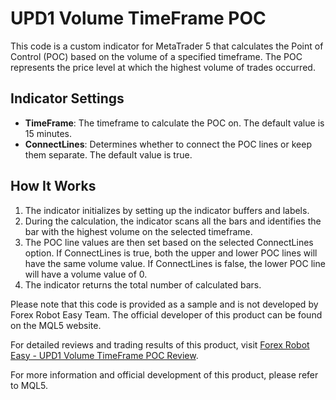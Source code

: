 # UPD1 Volume TimeFrame POC

This code is a custom indicator for MetaTrader 5 that calculates the Point of Control (POC) based on the volume of a specified timeframe. The POC represents the price level at which the highest volume of trades occurred.

## Indicator Settings

- **TimeFrame**: The timeframe to calculate the POC on. The default value is 15 minutes.
- **ConnectLines**: Determines whether to connect the POC lines or keep them separate. The default value is true.

## How It Works

1. The indicator initializes by setting up the indicator buffers and labels.
2. During the calculation, the indicator scans all the bars and identifies the bar with the highest volume on the selected timeframe.
3. The POC line values are then set based on the selected ConnectLines option. If ConnectLines is true, both the upper and lower POC lines will have the same volume value. If ConnectLines is false, the lower POC line will have a volume value of 0.
4. The indicator returns the total number of calculated bars.

Please note that this code is provided as a sample and is not developed by Forex Robot Easy Team. The official developer of this product can be found on the MQL5 website.

For detailed reviews and trading results of this product, visit [Forex Robot Easy - UPD1 Volume TimeFrame POC Review](https://forexroboteasy.com/forex-robot-review/upd1-volume-timeframe-poc-review-optimize-forex-trading/).

For more information and official development of this product, please refer to MQL5.
